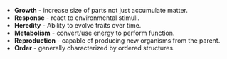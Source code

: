 - **Growth** - increase size of parts not just accumulate matter.
- **Response** -  react to environmental stimuli.
- **Heredity** -  Ability to evolve traits over time.
- **Metabolism** - convert/use energy to perform function.
- **Reproduction** - capable of producing new organisms from the parent.
- **Order** - generally characterized by ordered structures.